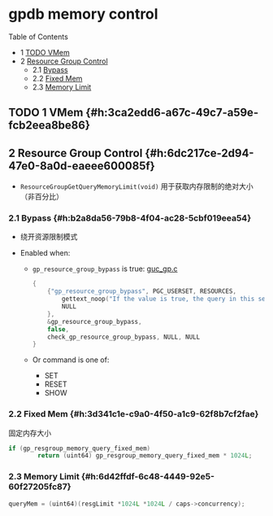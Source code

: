 # gpdb memory control


<div class="ox-hugo-toc toc has-section-numbers">

<div class="heading">Table of Contents</div>

- <span class="section-num">1</span> [<span class="org-todo todo TODO">TODO</span> VMem](#h:3ca2edd6-a67c-49c7-a59e-fcb2eea8be86)
- <span class="section-num">2</span> [Resource Group Control](#h:6dc217ce-2d94-47e0-8a0d-eaeee600085f)
    - <span class="section-num">2.1</span> [Bypass](#h:b2a8da56-79b8-4f04-ac28-5cbf019eea54)
    - <span class="section-num">2.2</span> [Fixed Mem](#h:3d341c1e-c9a0-4f50-a1c9-62f8b7cf2fae)
    - <span class="section-num">2.3</span> [Memory Limit](#h:6d42ffdf-6c48-4449-92e5-60f27205fc87)

</div>
<!--endtoc-->



## <span class="org-todo todo TODO">TODO</span> <span class="section-num">1</span> VMem {#h:3ca2edd6-a67c-49c7-a59e-fcb2eea8be86}


## <span class="section-num">2</span> Resource Group Control {#h:6dc217ce-2d94-47e0-8a0d-eaeee600085f}

-   `ResourceGroupGetQueryMemoryLimit(void)` 用于获取内存限制的绝对大小 （非百分比）


### <span class="section-num">2.1</span> Bypass {#h:b2a8da56-79b8-4f04-ac28-5cbf019eea54}

-   绕开资源限制模式

-   Enabled when:
    -   `gp_resource_group_bypass` is true: [guc_gp.c](https://github.com/greenplum-db/gpdb/blob/main/src/backend/utils/misc/guc_gp.c#L2754)
        ```c
        {
            {"gp_resource_group_bypass", PGC_USERSET, RESOURCES,
                gettext_noop("If the value is true, the query in this session will not be limited by resource group."),
                NULL
            },
            &gp_resource_group_bypass,
            false,
            check_gp_resource_group_bypass, NULL, NULL
        }
        ```

    -   Or command is one of:
        -   SET
        -   RESET
        -   SHOW


### <span class="section-num">2.2</span> Fixed Mem {#h:3d341c1e-c9a0-4f50-a1c9-62f8b7cf2fae}

固定内存大小

```c
if (gp_resgroup_memory_query_fixed_mem)
        return (uint64) gp_resgroup_memory_query_fixed_mem * 1024L;
```


### <span class="section-num">2.3</span> Memory Limit {#h:6d42ffdf-6c48-4449-92e5-60f27205fc87}

```c
queryMem = (uint64)(resgLimit *1024L *1024L / caps->concurrency);
```

